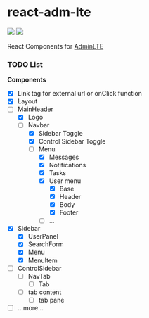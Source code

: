# react-adm-lte

![](https://travis-ci.org/falmar/react-adm-lte.svg?branch=master)
![](https://img.shields.io/codecov/c/github/falmar/react-adm-lte.svg)

React Components for [AdminLTE](https://github.com/almasaeed2010/AdminLTE)

### TODO List

**Components**

- [x] Link <a> tag for external url or onClick function
- [x] Layout
- [ ] MainHeader
  - [x] Logo
  - [ ] Navbar    
    - [x] Sidebar Toggle
    - [x] Control Sidebar Toggle
    - [ ] Menu
      - [x] Messages
      - [x] Notifications
      - [x] Tasks
      - [x] User menu
        - [x] Base
        - [x] Header
        - [x] Body
        - [x] Footer
      - [ ] ...
- [x] Sidebar
  - [x] UserPanel
  - [x] SearchForm
  - [x] Menu
  - [x] MenuItem
- [ ] ControlSidebar
  - [ ] NavTab
    - [ ] Tab
  - [ ] tab content
    - [ ] tab pane
- [ ] ...more...
